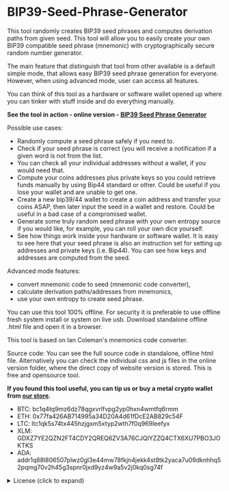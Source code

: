 # BIP39-Seed-Phrase-Generator
This tool randomly creates BIP39 seed phrases and computes derivation paths from given seed. This tool will allow you to easily create your own BIP39 compatible seed phrase (mnemonic) with cryptographically secure random number generator.

The main feature that distinguish that tool from other available is a default simple mode, that allows easy BIP39 seed phrase generation for everyone. However, when using advanced mode, user can access all features.

You can think of this tool as a hardware or software wallet opened up where you can tinker with stuff inside and do everything manually.

**See the tool in action - online version -  [BIP39 Seed Phrase Generator](https://getcoinplate.com/bip39-seed-phrase-mnemonics-generator-offline-online-tool/)**

Possible use cases:
- Randomly compute a seed phrase safely if you need to.
- Check if your seed phrase is correct (you will receive a notification if a given word is not from the list.
- You can check all your individual addresses without a wallet, if you would need that.
- Compute your coins addresses plus private keys so you could retrieve funds manually by using Bip44 standard or other. Could be useful if you lose your wallet and are unable to get one.
- Create a new bip39/44 wallet to create a coin address and transfer your coins ASAP, then later input the seed in a wallet and restore. Could be useful in a bad case of a compromised wallet.
- Generate some truly random seed phrase with your own entropy source if you would like, for example, you can roll your own dice yourself.
- See how things work inside your hardware or software wallet. It is easy to see here that your seed phrase is also an instruction set for setting up addresses and private keys (i.e. Bip44). You can see how keys and addresses are computed from the seed.

Advanced mode features:
- convert mnemonic code to seed (mnemonic code converter),
- calculate derivation paths/addresses from mnemonics,
- use your own entropy to create seed phrase.

You can use this tool 100% offline. For security it is preferable to use offline fresh system install or system on live usb. Download standalone offline .html file and open it in a browser.


This tool is based on Ian Coleman's mnemonics code converter.

Source code:
You can see the full source code in standalone, offline html file. Alternatively you can check the individual css and js files in the online version folder, where the direct copy of website version is stored. This is free and opensource tool.


**If you found this tool useful, you can tip us or buy a metal crypto wallet from [our store](https://getcoinplate.com/).**

- BTC: bc1q4tq9mz6dz78qgxvrlfvpg2yp0hxn4wmtfq6rmm
- ETH: 0x77fa426AB714995a34D20A4d61fDcE2AB829c54F
- LTC: ltc1qk5s74tx445hzjgxm5xtyp2wth7f0q969leefyx
- XLM: GDXZ7YE2QZN2FT4CDY2QREQ6ZV3A76CJQIYZZQ4CTX6XU7PBO3JOKTKS
- ADA: addr1q88l806507plwz0gl3e44mw78fkjn4jekk4st8tk2yaca7u09dknhhq52pqmg70v2h45g3spnr0jxd9yz4w9a5v2j0kq0sg74f




<details><summary> License (click to expand) </summary
<p>The MIT License (MIT) Copyright (c) 2022 Coinplate</p>

<p>Permission is hereby granted, free of charge, to any person obtaining a copy of this software and associated documentation files (the "Software"), to deal in the Software without restriction, including without limitation the rights to use, copy, modify, merge, publish, distribute, sublicense, and/or sell copies of the Software, and to permit persons to whom the Software is furnished to do so, subject to the following conditions:

The above copyright notice and this permission notice shall be included in all copies or substantial portions of the Software.

THE SOFTWARE IS PROVIDED "AS IS", WITHOUT WARRANTY OF ANY KIND, EXPRESS OR IMPLIED, INCLUDING BUT NOT LIMITED TO THE WARRANTIES OF MERCHANTABILITY, FITNESS FOR A PARTICULAR PURPOSE AND NONINFRINGEMENT. IN NO EVENT SHALL THE AUTHORS OR COPYRIGHT HOLDERS BE LIABLE FOR ANY CLAIM, DAMAGES OR OTHER LIABILITY, WHETHER IN AN ACTION OF CONTRACT, TORT OR OTHERWISE, ARISING FROM, OUT OF OR IN CONNECTION WITH THE SOFTWARE OR THE USE OR OTHER DEALINGS IN THE SOFTWARE.</p>

</details>
